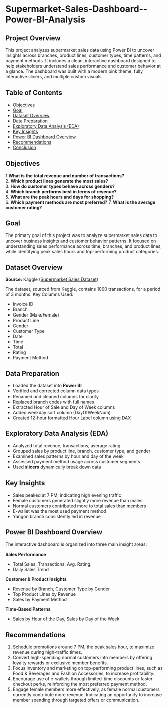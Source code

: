 # Supermarket-Sales-Dashboard--Power-BI-Analysis


## Project Overview
This project analyzes supermarket sales data using Power BI to uncover insights across branches, product lines, customer types, time patterns, and payment methods. It includes a clean, interactive dashboard designed to help stakeholders understand sales performance and customer behavior at a glance. The dashboard was built with a modern pink theme, fully interactive slicers, and multiple custom visuals. 


## Table of Contents
- [Objectives](#objectives)
- [Goal](#goal)
- [Dataset Overview](#dataset-overview)
- [ Data Preparation](#data-preparation)
- [Exploratory Data Analysis (EDA)](#exploratory-data-analysis-eda)
- [Key Insights](#key-insights)
- [Power BI Dashboard Overview ](#power-bi-dashboard-overview )
- [Recommendations](#recommendations)
- [Conclusion](#conclusion)


## Objectives  
1.**What is the total revenue and number of transactions?**  
2. **Which product lines generate the most sales?**  
3. **How do customer types behave across genders?**  
4. **Which branch performs best in terms of revenue?**  
5. **What are the peak hours and days for shopping?**  
6. **Which payment methods are most preferred?** 
7. **What is the average customer rating?**   



## Goal
The primary goal of this project was to analyze supermarket sales data to uncover business insights and customer behavior patterns. It focused on understanding sales performance across time, branches, and product lines, while identifying peak sales hours and top-performing product categories.

## Dataset Overview
**Source:**
 Kaggle ([Supermarket Sales Dataset](https://www.kaggle.com/datasets/aungpyaeap/supermarket-sales))
   
The dataset, sourced from Kaggle, contains 1000 transactions, for a period of 3 months. Key Columns Used:
- Invoice ID 
- Branch
- Gender (Male/Female)
- Product Line
- Gender
- Customer Type
- Date
- Time
- Total
- Rating
- Payment Method



 ## Data Preparation  
- Loaded the dataset into **Power BI**  
- Verified and corrected column data types  
- Renamed and cleaned columns for clarity
- Replaced branch codes with full names
- Extracted Hour of Sale and Day of Week columns
- Added weekday sort column (DayOfWeekNum)
- Created 12-hour formatted Hour Label column using DAX


## Exploratory Data Analysis (EDA)
- Analyzed total revenue, transactions, average rating
- Grouped sales by product line, branch, customer type, and gender
- Examined sales patterns by hour and day of the week
- Assessed payment method usage across customer segments
- Used **slicers** dynamically break down data   


## Key Insights
- Sales peaked at 7 PM, indicating high evening traffic
- Female customers generated slightly more revenue than males
- Normal customers contributed more to total sales than members
- E-wallet was the most used payment method
- Yangon branch consistently led in revenue

##  Power BI Dashboard Overview  
The interactive dashboard is organized into three main insight areas:

**Sales Performance**
- Total Sales, Transactions, Avg. Rating.
- Daily Sales Trend

**Customer & Product Insights**
- Revenue by Branch, Customer Type by Gender
- Top Product Lines by Revenue
- Sales by Payment Method

**Time-Based Patterns**
- Sales by Hour of the Day, Sales by Day of the Week


## Recommendations
1.	Schedule promotions around 7 PM, the peak sales hour, to maximize revenue during high-traffic times.
2.	Convert high-spending normal customers into members by offering loyalty rewards or exclusive member benefits.
3.	Focus inventory and marketing on top-performing product lines, such as Food & Beverages and Fashion Accessories, to increase profitability.
4.	Encourage use of e-wallets through limited-time discounts or faster checkout perks, reinforcing the most preferred payment method.
5.	Engage female members more effectively, as female normal customers currently contribute more revenue. Indicating an opportunity to increase member spending through targeted offers or communication.



  



